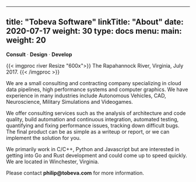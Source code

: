 
---
title: "Tobeva Software"
linkTitle: "About"
date: 2020-07-17
weight: 30
type: docs
menu:
  main:
    weight: 20
---

**Consult** &middot; **Design** &middot; **Develop**

{{< imgproc river Resize "600x">}}
The Rapahannock River, Virginia, July 2017.
{{< /imgproc >}}

We are a small consulting and contracting company specializing in cloud
data pipelines, high performance systems and computer graphics. We have
experience in many industries include Autonomous Vehicles, CAD,
Neuroscience, Military Simulations and Videogames.

We offer consulting services such as the analysis of architecture and code
quality, build automation and continuous integration, automated testing,
quantifying and fixing performance issues, tracking down difficult bugs.
The final product can be as simple as a writeup or report, or we can
implement the solution for you.

We primarily work in C/C++, Python and Javascript but are interested in
getting into Go and Rust development and could come up to speed quickly. We
are located in Winchester, Virginia.

Please contact **philip<img src="" width="0" height="0">@tobeva.com** for
more information.
